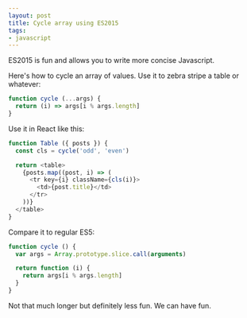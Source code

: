 ```yaml
---
layout: post
title: Cycle array using ES2015
tags:
- javascript
---
```

ES2015 is fun and allows you to write more concise Javascript.

Here's how to cycle an array of values. Use it to zebra stripe a table or whatever:

```js
function cycle (...args) {
  return (i) => args[i % args.length]
}
```

Use it in React like this:

```js
function Table ({ posts }) {
  const cls = cycle('odd', 'even')

  return <table>
    {posts.map((post, i) => (
      <tr key={i} className={cls(i)}>
        <td>{post.title}</td>
      </tr>
    ))}
  </table>
}
```

Compare it to regular ES5:

```js
function cycle () {
  var args = Array.prototype.slice.call(arguments)

  return function (i) {
    return args[i % args.length]
  }
}
```

Not that much longer but definitely less fun. We can have fun.
